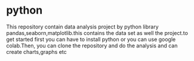 # python
This repository contain data analysis project by python library pandas,seaborn,matplotlib.this contains the data set as well the project.to get started first you can have to install python or you can use google colab.Then, you can clone the repository and do the analysis and can create charts,graphs etc
